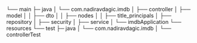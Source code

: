 └── main
    ├─ java
    │   └── com.nadiravdagic.imdb
    │       ├── controller
    │       ├── model
    │       │   ├── dto
    │       │   ├── nodes
    │       │   ├── title_principals
    │       ├── repository
    │       ├── security
    │       ├── service
    │       └── imdbApplication
└── resources
└── test
    ├─ java
    │   └── com.nadiravdagic.imdb
    │       └── controllerTest

